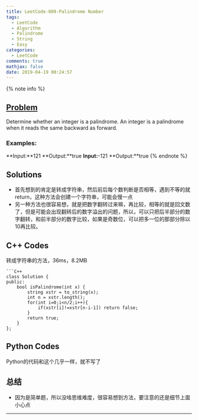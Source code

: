 ```yaml
---
title: LeetCode-009-Palindrome Number
tags:
  - LeetCode
  - Algorithm
  - Palindrome
  - String
  - Easy
categories:
  - LeetCode
comments: true
mathjax: false
date: 2019-04-19 00:24:57
---
```


<meta name="referrer" content="no-referrer" />

{% note info %}
## [Problem](https://leetcode.com/problems/palindrome-number/)   
Determine whether an integer is a palindrome. An integer is a palindrome when it reads the same backward as forward.

### Examples:
**Input:**121
**Output:**true
**Input:**-121
**Output:**true
{% endnote %}
<!--more-->

## Solutions
- 首先想到的肯定是转成字符串，然后前后每个数判断是否相等，遇到不等的就return，这种方法会创建一个字符串，可能会慢一点
- 另一种方法也很容易想，就是把数字翻转过来嘛，再比较，相等的就是回文数了，但是可能会出现翻转后的数字溢出的问题，所以，可以只把后半部分的数字翻转，和前半部分的数字比较，如果是奇数位，可以把多一位的那部分除以10再比较。


## C++ Codes
转成字符串的方法，36ms，8.2MB

```
```C++
class Solution {
public:
    bool isPalindrome(int x) {
        string xstr = to_string(x);
        int n = xstr.length();
        for(int i=0;i<n/2;i++){
            if(xstr[i]!=xstr[n-i-1]) return false;
        }
        return true;
    }
};
```

## Python Codes
Python的代码和这个几乎一样，就不写了

## 总结
- 因为是简单题，所以没啥思维难度，很容易想到方法，要注意的还是细节上面小心点 

------
